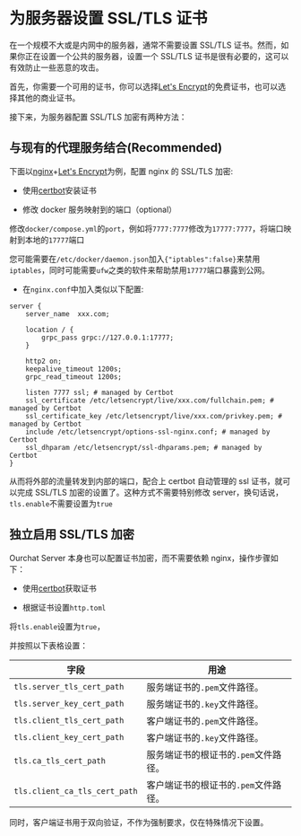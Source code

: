 # 为服务器设置 SSL/TLS 证书

在一个规模不大或是内网中的服务器，通常不需要设置 SSL/TLS 证书。然而，如果你正在设置一个公共的服务器，设置一个 SSL/TLS 证书是很有必要的，这可以有效防止一些恶意的攻击。

首先，你需要一个可用的证书，你可以选择[Let's Encrypt](https://letsencrypt.org/)的免费证书，也可以选择其他的商业证书。

接下来，为服务器配置 SSL/TLS 加密有两种方法：

## 与现有的代理服务结合(Recommended)

下面以[nginx](https://www.nginx.com/)+[Let's Encrypt](https://letsencrypt.org/)为例，配置 nginx 的 SSL/TLS 加密:

- 使用[certbot](https://certbot.eff.org/)安装证书

- 修改 docker 服务映射到的端口（optional）

修改`docker/compose.yml`的`port`，例如将`7777:7777`修改为`17777:7777`，将端口映射到本地的`17777`端口

您可能需要在`/etc/docker/daemon.json`加入`{"iptables":false}`来禁用`iptables`，同时可能需要`ufw`之类的软件来帮助禁用`17777`端口暴露到公网。

- 在`nginx.conf`中加入类似以下配置:

```nginx
server {
    server_name  xxx.com;

    location / {
        grpc_pass grpc://127.0.0.1:17777;
    }

    http2 on;
    keepalive_timeout 1200s;
    grpc_read_timeout 1200s;

    listen 7777 ssl; # managed by Certbot
    ssl_certificate /etc/letsencrypt/live/xxx.com/fullchain.pem; # managed by Certbot
    ssl_certificate_key /etc/letsencrypt/live/xxx.com/privkey.pem; # managed by Certbot
    include /etc/letsencrypt/options-ssl-nginx.conf; # managed by Certbot
    ssl_dhparam /etc/letsencrypt/ssl-dhparams.pem; # managed by Certbot
}
```

从而将外部的流量转发到内部的端口，配合上 certbot 自动管理的 ssl 证书，就可以完成 SSL/TLS 加密的设置了。这种方式不需要特别修改 server，换句话说，`tls.enable`不需要设置为`true`

## 独立启用 SSL/TLS 加密

Ourchat Server 本身也可以配置证书加密，而不需要依赖 nginx，操作步骤如下：

- 使用[certbot](https://certbot.eff.org/)获取证书

- 根据证书设置`http.toml`

将`tls.enable`设置为`true`，

并按照以下表格设置：

| 字段                          | 用途                                 |
| ----------------------------- | ------------------------------------ |
| `tls.server_tls_cert_path`    | 服务端证书的`.pem`文件路径。         |
| `tls.server_key_cert_path`    | 服务端证书的`.key`文件路径。         |
| `tls.client_tls_cert_path`    | 客户端证书的`.pem`文件路径。         |
| `tls.client_key_cert_path`    | 客户端证书的`.key`文件路径。         |
| `tls.ca_tls_cert_path`        | 服务端证书的根证书的`.pem`文件路径。 |
| `tls.client_ca_tls_cert_path` | 客户端证书的根证书的`.pem`文件路径。 |

同时，客户端证书用于双向验证，不作为强制要求，仅在特殊情况下设置。
